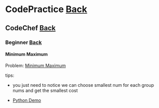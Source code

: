 # CodePractice [Back](https://blog.fish-404.icu/CodePractice/)

## CodeChef [Back](https://blog.fish-404.icu/CodePractice/CodeChef/)

### Beginner [Back](https://blog.fish-404.icu/CodePractice/CodeChef/Beginner/)

#### Minimum Maximum

Problem: [Minimum Maximum](https://www.codechef.com/problems/MNMX)

tips:

* you just need to notice we can choose smallest num for each group nums and get the smallest cost

- [Python Demo]()
